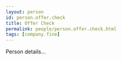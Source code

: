 ```yaml
---
layout: person
id: person.offer.check
title: Offer Check
permalink: people/person.offer.check.html
tags: [company.fine]
---
```


Person details...